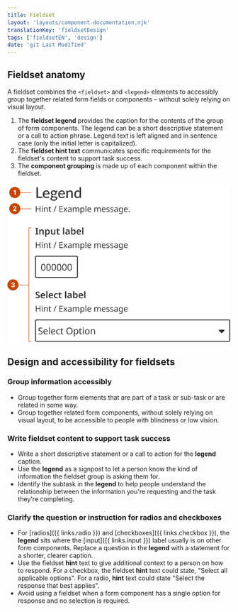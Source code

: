 ```yaml
---
title: Fieldset
layout: 'layouts/component-documentation.njk'
translationKey: 'fieldsetDesign'
tags: ['fieldsetEN', 'design']
date: 'git Last Modified'
---
```


## Fieldset anatomy

A fieldset combines the `<fieldset>` and `<legend>` elements to accessibly group together related form fields or components – without solely relying on visual layout.

<ol class="anatomy-list">
  <li>The <strong>fieldset legend</strong> provides the caption for the contents of the group of form components. The legend can be a short descriptive statement or a call to action phrase. Legend text is left aligned and in sentence case (only the initial letter is capitalized).</li>
  <li>The <strong>fieldset hint text</strong> communicates specific requirements for the fieldset's content to support task success.</li>
  <li>The <strong>component grouping</strong> is made up of each component within the fieldset.</li>
</ol>

<img class="b-sm b-default p-300" src="/images/en/components/anatomy/gcds-fieldset-anatomy.svg" alt="Fieldset legend anatomy showing the labels Legend, Hint text and component grouping. Hint text shows Fieldset legend. Component grouping has Input label underneath explain to give a Hint/Example message. Below is a dark blue boxed with six zeros to indicate where the number label will be put and the format. There is a Input Label with Hint/ Example message with a dark blue box selecting box with Select Option and arrow pointing down showing selection option."/>

## Design and accessibility for fieldsets

### Group information accessibly

- Group together form elements that are part of a task or sub-task or are related in some way.
- Group together related form components, without solely relying on visual layout, to be accessible to people with blindness or low vision.

### Write fieldset content to support task success

- Write a short descriptive statement or a call to action for the **legend** caption.
- Use the **legend** as a signpost to let a person know the kind of information the fieldset group is asking them for.
- Identify the subtask in the **legend** to help people understand the relationship between the information you're requesting and the task they're completing.

### Clarify the question or instruction for radios and checkboxes

- For [radios]({{ links.radio }}) and [checkboxes]({{ links.checkbox }}), the **legend** sits where the [input]({{ links.input }}) label usually is on other form components. Replace a question in the **legend** with a statement for a shorter, clearer caption.
- Use the fieldset **hint** text to give additional context to a person on how to respond. For a checkbox, the fieldset **hint** text could state, "Select all applicable options". For a radio, **hint** text could state "Select the response that best applies".
- Avoid using a fieldset when a form component has a single option for response and no selection is required.
